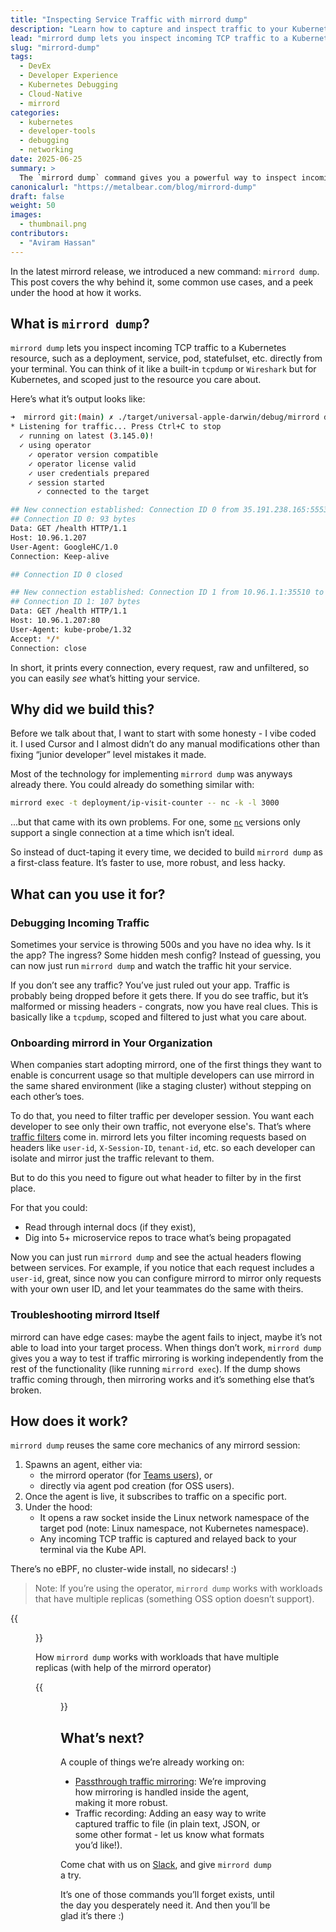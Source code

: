 ```yaml
---
title: "Inspecting Service Traffic with mirrord dump"
description: "Learn how to capture and inspect traffic to your Kubernetes resources using mirrord dump which is a built-in tool for debugging."
lead: "mirrord dump lets you inspect incoming TCP traffic to a Kubernetes resource, helping you troubleshoot and understand your application behavior."
slug: "mirrord-dump"
tags:
  - DevEx
  - Developer Experience
  - Kubernetes Debugging
  - Cloud-Native
  - mirrord
categories:
  - kubernetes
  - developer-tools
  - debugging
  - networking
date: 2025-06-25
summary: >
  The `mirrord dump` command gives you a powerful way to inspect incoming traffic to your Kubernetes resources directly in your terminal. Whether you’re debugging a mysterious 500 error, onboarding mirrord across your team, or just need to see what headers are flowing between services, this built-in command makes it easy to get visibility without extra setup. Learn how it works, when to use it, and how it works behind the scenes.
canonicalurl: "https://metalbear.com/blog/mirrord-dump"
draft: false
weight: 50
images:
  - thumbnail.png
contributors:
  - "Aviram Hassan"
---
```

In the latest mirrord release, we introduced a new command: `mirrord dump`. This post covers the why behind it, some common use cases, and a peek under the hood at how it works.

## What is `mirrord dump`?

`mirrord dump` lets you inspect incoming TCP traffic to a Kubernetes resource, such as a deployment, service, pod, statefulset, etc. directly from your terminal. You can think of it like a built-in `tcpdump` or `Wireshark` but for Kubernetes, and scoped just to the resource you care about.

Here’s what it’s output looks like:

```bash
➜  mirrord git:(main) ✗ ./target/universal-apple-darwin/debug/mirrord dump -t deployment/ip-visit-counter -p 80
* Listening for traffic... Press Ctrl+C to stop
  ✓ running on latest (3.145.0)!
  ✓ using operator
    ✓ operator version compatible
    ✓ operator license valid
    ✓ user credentials prepared
    ✓ session started
      ✓ connected to the target

## New connection established: Connection ID 0 from 35.191.238.165:55534 to 10.96.1.207:80
## Connection ID 0: 93 bytes
Data: GET /health HTTP/1.1
Host: 10.96.1.207
User-Agent: GoogleHC/1.0
Connection: Keep-alive

## Connection ID 0 closed

## New connection established: Connection ID 1 from 10.96.1.1:35510 to 10.96.1.207:80
## Connection ID 1: 107 bytes
Data: GET /health HTTP/1.1
Host: 10.96.1.207:80
User-Agent: kube-probe/1.32
Accept: */*
Connection: close
```

In short, it prints every connection, every request, raw and unfiltered, so you can easily *see* what’s hitting your service.

## Why did we build this?

Before we talk about that, I want to start with some honesty - I vibe coded it. I used Cursor and I almost didn’t do any manual modifications other than fixing “junior developer” level mistakes it made. 

Most of the technology for implementing `mirrord dump` was anyways already there. You could already do something similar with:

```bash
mirrord exec -t deployment/ip-visit-counter -- nc -k -l 3000
```
...but that came with its own problems. For one, some [`nc`](https://linux.die.net/man/1/nc) versions only support a single connection at a time which isn’t ideal.

So instead of duct-taping it every time, we decided to build `mirrord dump` as a first-class feature. It’s faster to use, more robust, and less hacky.

## What can you use it for?

### Debugging Incoming Traffic

Sometimes your service is throwing 500s and you have no idea why. Is it the app? The ingress? Some hidden mesh config? Instead of guessing, you can now just run `mirrord dump` and watch the traffic hit your service.

If you don’t see any traffic? You’ve just ruled out your app. Traffic is probably being dropped before it gets there. If you do see traffic, but it’s malformed or missing headers - congrats, now you have real clues. This is basically like a `tcpdump`, scoped and filtered to just what you care about.

### Onboarding mirrord in Your Organization

When companies start adopting mirrord, one of the first things they want to enable is concurrent usage so that multiple developers can use mirrord in the same shared environment (like a staging cluster) without stepping on each other’s toes.

To do that, you need to filter traffic per developer session. You want each developer to see only their own traffic, not everyone else's. That’s where [traffic filters](https://metalbear.com/mirrord/docs/using-mirrord/steal/#stealing-only-a-subset-of-the-remote-targets-traffic/?utm_source=blog&utm_medium=blog&utm_campaign=mirrord-dump-blog) come in. mirrord lets you filter incoming requests based on headers like `user-id`, `X-Session-ID`, `tenant-id`, etc. so each developer can isolate and mirror just the traffic relevant to them.

But to do this you need to figure out what header to filter by in the first place.

For that you could:

- Read through internal docs (if they exist),
- Dig into 5+ microservice repos to trace what’s being propagated

Now you can just run `mirrord dump` and see the actual headers flowing between services. For example, if you notice that each request includes a `user-id`, great, since now you can configure mirrord to mirror only requests with your own user ID, and let your teammates do the same with theirs.

### Troubleshooting mirrord Itself

mirrord can have edge cases: maybe the agent fails to inject, maybe it’s not able to load into your target process. When things don’t work, `mirrord dump` gives you a way to test if traffic mirroring is working independently from the rest of the functionality (like running `mirrord exec`). If the dump shows traffic coming through, then mirroring works and it’s something else that’s broken. 

## How does it work?

`mirrord dump` reuses the same core mechanics of any mirrord session:

1. Spawns an agent, either via:
    - the mirrord operator (for [Teams users](https://metalbear.com/mirrord/docs/overview/teams/?utm_source=blog&utm_medium=blog&utm_campaign=mirrord-dump-blog)), or
    - directly via agent pod creation (for OSS users).
2. Once the agent is live, it subscribes to traffic on a specific port.
3. Under the hood:
    - It opens a raw socket inside the Linux network namespace of the target pod (note: Linux namespace, not Kubernetes namespace).
    - Any incoming TCP traffic is captured and relayed back to your terminal via the Kube API.

There’s no eBPF, no cluster-wide install, no sidecars! :)

> Note: If you’re using the operator, `mirrord dump` works with workloads that have multiple replicas (something OSS option doesn’t support).
> 

{{<figure src="mirrord-dump-operator.png" title="How mirrord dump works with workloads that have multiple replicas when using the mirrord operator." alt="mirrord dump when using the mirrord operator" height="100%" width="100%">}}


How `mirrord dump` works with workloads that have multiple replicas (with help of the mirrord operator)

{{<figure src="mirrord-dump-oss.png" title="How mirrord dump works when using the OSS version." alt="mirrord dump when using the OSS version" height="100%" width="100%">}}

## What’s next?

A couple of things we’re already working on:

- [Passthrough traffic mirroring](https://github.com/metalbear-co/mirrord/pull/3279): We’re improving how mirroring is handled inside the agent, making it more robust.
- Traffic recording: Adding an easy way to write captured traffic to file (in plain text, JSON, or some other format - let us know what formats you’d like!).

Come chat with us on [Slack](https://metalbearcommunity.slack.com/), and give `mirrord dump` a try.

It’s one of those commands you’ll forget exists, until the day you desperately need it. And then you’ll be glad it’s there :)